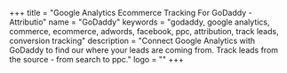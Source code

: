 +++
title = "Google Analytics Ecommerce Tracking For GoDaddy - Attributio"
name = "GoDaddy"
keywords = "godaddy, google analytics, commerce, ecommerce, adwords, facebook, ppc, attribution, track leads, conversion tracking"
description = "Connect Google Analytics with GoDaddy to find our where your leads are coming from. Track leads from the source - from search to ppc."
logo = ""
+++
